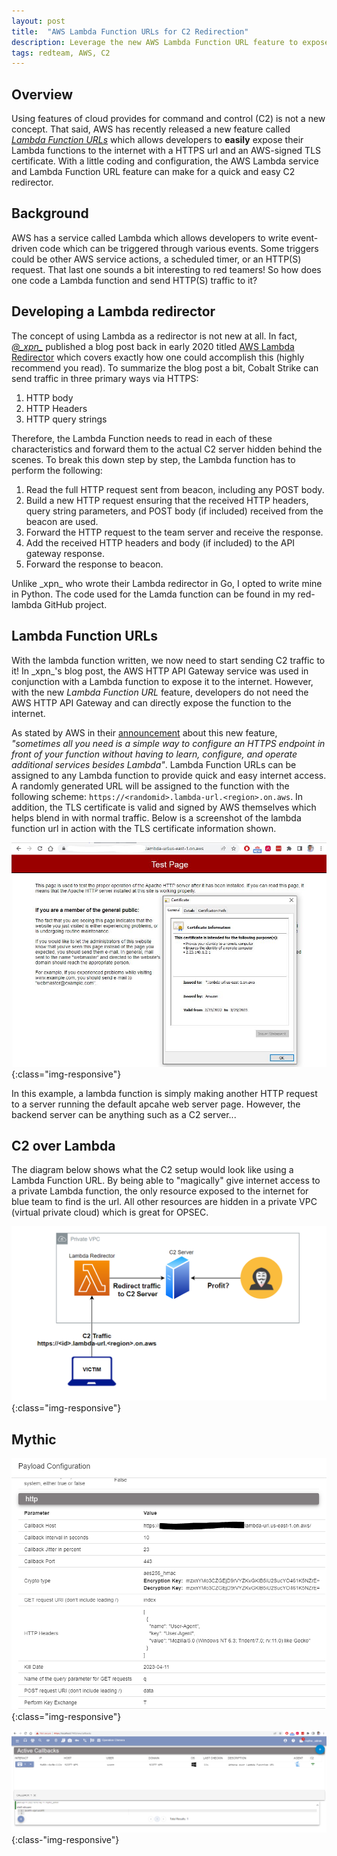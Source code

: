 ```yaml
---
layout: post
title:  "AWS Lambda Function URLs for C2 Redirection"
description: Leverage the new AWS Lambda Function URL feature to expose a function to the Internet and redirect red team command and control traffic.  
tags: redteam, AWS, C2
---
```


## Overview

Using features of cloud provides for command and control (C2) is not a new concept. 
That said, AWS has recently released a new feature called [_Lambda Function URLs_](https://aws.amazon.com/blogs/aws/announcing-aws-lambda-function-urls-built-in-https-endpoints-for-single-function-microservices/) which allows developers to **easily** expose their Lambda functions to the internet with a HTTPS url and an AWS-signed TLS certificate.
With a little coding and configuration, the AWS Lambda service and Lambda Function URL feature can make for a quick and easy C2 redirector.

## Background

AWS has a service called Lambda which allows developers to write event-driven code which can be triggered through various events. 
Some triggers could be other AWS service actions, a scheduled timer, or an HTTP(S) request. 
That last one sounds a bit interesting to red teamers! 
So how does one code a Lambda function and send HTTP(S) traffic to it?

## Developing a Lambda redirector

The concept of using Lambda as a redirector is not new at all.
In fact, [*@\_xpn\_*](https://twitter.com/_xpn_) published a blog post back in early 2020 titled [AWS Lambda Redirector](https://blog.xpnsec.com/aws-lambda-redirector/) which covers exactly how one could accomplish this (highly recommend you read).
To summarize the blog post a bit, Cobalt Strike can send traffic in three primary ways via HTTPS:

1. HTTP body
2. HTTP Headers
3. HTTP query strings  

Therefore, the Lambda Function needs to read in each of these characteristics and forward them to the actual C2 server hidden behind the scenes. To break this down step by step, the Lambda function has to perform the following:

1. Read the full HTTP request sent from beacon, including any POST body.
2. Build a new HTTP request ensuring that the received HTTP headers, query string parameters, and POST body (if included) received from the beacon are used.
3. Forward the HTTP request to the team server and receive the response.
4. Add the received HTTP headers and body (if included) to the API gateway response.
5. Forward the response to beacon.

Unlike \_xpn\_ who wrote their Lambda redirector in Go, I opted to write mine in Python.
The code used for the Lamda function can be found in my red-lambda GitHub project.

## Lambda Function URLs

With the lambda function written, we now need to start sending C2 traffic to it!
In \_xpn\_'s blog post, the AWS HTTP API Gateway service was used in conjunction with a Lambda function to expose it to the internet.
However, with the new _Lambda Function URL_ feature, developers do not need the AWS HTTP API Gateway and can directly expose the function to the internet.

As stated by AWS in their [announcement](https://aws.amazon.com/blogs/aws/announcing-aws-lambda-function-urls-built-in-https-endpoints-for-single-function-microservices/) about this new feature, _"sometimes all you need is a simple way to configure an HTTPS endpoint in front of your function without having to learn, configure, and operate additional services besides Lambda"_.
Lambda Function URLs can be assigned to any Lambda function to provide quick and easy internet access. 
A randomly generated URL will be assigned to the function with the following scheme: `https://<randomid>.lambda-url.<region>.on.aws`.
In addition, the TLS certificate is valid and signed by AWS themselves which helps blend in with normal traffic.
Below is a screenshot of the lambda function url in action with the TLS certificate information shown.

![lambda-url-test](/images/lambda-url-cert.png){:class="img-responsive"}

In this example, a lambda function is simply making another HTTP request to a server running the default apcahe web server page. However, the backend server can be anything such as a C2 server...

## C2 over Lambda

The diagram below shows what the C2 setup would look like using a Lambda Function URL. 
By being able to "magically" give internet access to a private Lambda function, the only resource exposed to the internet for blue team to find is the url. 
All other resources are hidden in a private VPC (virtual private cloud) which is great for OPSEC.

![red-lambda-aws-topology](/images/red-lambda-aws-topo.png){:class="img-responsive"} 

## Mythic 

![mythic-configuration](/images/mythic-config.png){:class="img-responsive"}

![athena-callback](/images/athena-callback.png){:class-"img-responsive"}